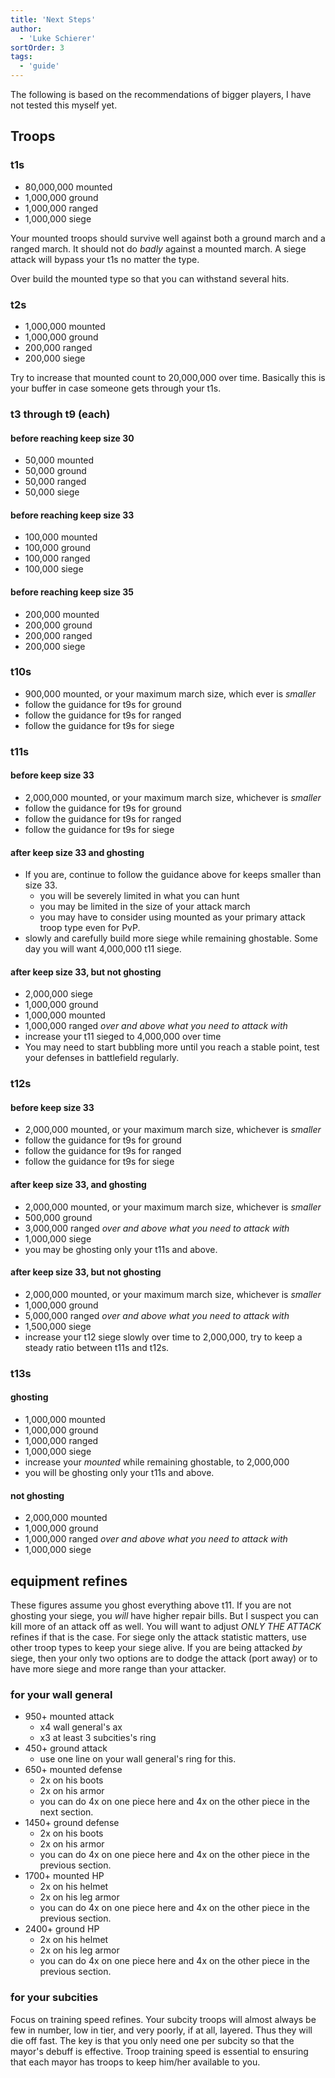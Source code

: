 ```yaml
---
title: 'Next Steps'
author: 
  - 'Luke Schierer'
sortOrder: 3
tags: 
  - 'guide'
---
```


The following is based on the recommendations of bigger players, I have not tested this myself yet.

## Troops

### t1s 

* 80,000,000 mounted
* 1,000,000 ground
* 1,000,000 ranged
* 1,000,000 siege

Your mounted troops should survive well against both a ground march and a
ranged march.  It should not do *badly* against a mounted march.  A siege
attack will bypass your t1s no matter the type. 

Over build the mounted type so that you can withstand several hits. 

### t2s 

* 1,000,000 mounted
* 1,000,000 ground
* 200,000 ranged
* 200,000 siege

Try to increase that mounted count to 20,000,000 over time. Basically this is your buffer in case someone gets through your t1s. 

### t3 through t9 (each)

#### before reaching keep size 30

* 50,000 mounted 
* 50,000 ground
* 50,000 ranged
* 50,000 siege

#### before reaching keep size 33

* 100,000 mounted
* 100,000 ground
* 100,000 ranged
* 100,000 siege

#### before reaching keep size 35

* 200,000 mounted
* 200,000 ground
* 200,000 ranged
* 200,000 siege

### t10s

* 900,000 mounted, or your maximum march size, which ever is *smaller*
* follow the guidance for t9s for ground
* follow the guidance for t9s for ranged
* follow the guidance for t9s for siege

### t11s

#### before keep size 33

* 2,000,000 mounted, or your maximum march size, whichever is *smaller*
* follow the guidance for t9s for ground
* follow the guidance for t9s for ranged
* follow the guidance for t9s for siege

#### after keep size 33 and ghosting

* If you are, continue to follow the guidance above for keeps smaller than size 33.
  * you will be severely limited in what you can hunt
  * you may be limited in the size of your attack march
  * you may have to consider using mounted as your primary attack troop type even for PvP. 
* slowly and carefully build more siege while remaining ghostable. Some day you will want 4,000,000 t11 siege.

#### after keep size 33, but not ghosting

* 2,000,000 siege
* 1,000,000 ground
* 1,000,000 mounted
* 1,000,000 ranged *over and above what you need to attack with*
* increase your t11 sieged to 4,000,000 over time 
* You may need to start bubbling more until you reach a stable point, test your defenses in battlefield regularly. 

### t12s

#### before keep size 33

* 2,000,000 mounted, or your maximum march size, whichever is *smaller*
* follow the guidance for t9s for ground
* follow the guidance for t9s for ranged
* follow the guidance for t9s for siege

#### after keep size 33, and ghosting

* 2,000,000 mounted, or your maximum march size, whichever is *smaller*
* 500,000 ground
* 3,000,000 ranged *over and above what you need to attack with*
* 1,000,000 siege
* you may be ghosting only your t11s and above. 

#### after keep size 33, but not ghosting

* 2,000,000 mounted, or your maximum march size, whichever is *smaller*
* 1,000,000 ground
* 5,000,000 ranged *over and above what you need to attack with*
* 1,500,000 siege
* increase your t12 siege slowly over time to 2,000,000, try to keep a steady ratio between t11s and t12s. 

### t13s

#### ghosting

* 1,000,000 mounted
* 1,000,000 ground
* 1,000,000 ranged
* 1,000,000 siege
* increase your *mounted* while remaining ghostable, to 2,000,000
* you will be ghosting only your t11s and above. 

#### not ghosting

* 2,000,000 mounted
* 1,000,000 ground
* 1,000,000 ranged *over and above what you need to attack with* 
* 1,000,000 siege

## equipment refines

These figures assume you ghost everything above t11.  If you are not ghosting
your siege, you *will* have higher repair bills.  But I suspect you can kill
more of an attack off as well.  You will want to adjust *ONLY THE ATTACK*
refines if that is the case.  For siege only the attack statistic matters, use
other troop types to keep your siege alive.  If you are being attacked *by*
siege, then your only two options are to dodge the attack (port away) or to
have more siege and more range than your attacker.

### for your wall general

* 950+ mounted attack 
  * x4 wall general's ax
  * x3 at least 3 subcities's ring
* 450+ ground attack
  * use one line on your wall general's ring for this.
* 650+ mounted defense
  * 2x on his boots
  * 2x on his armor
  * you can do 4x on one piece here and 4x on the other piece in the next section.
* 1450+ ground defense 
  * 2x on his boots
  * 2x on his armor  
  * you can do 4x on one piece here and 4x on the other piece in the previous section.
* 1700+ mounted HP
  * 2x on his helmet
  * 2x on his leg armor
  * you can do 4x on one piece here and 4x on the other piece in the previous section.
* 2400+ ground HP 
  * 2x on his helmet
  * 2x on his leg armor
  * you can do 4x on one piece here and 4x on the other piece in the previous section.

### for your subcities

Focus on training speed refines.  Your subcity troops will almost always be few
in number, low in tier, and very poorly, if at all, layered.  Thus they will
die off fast.  The key is that you only need one per subcity so that the
mayor's debuff is effective.  Troop training speed is essential to ensuring
that each mayor has troops to keep him/her available to you.

